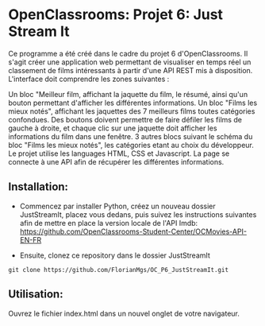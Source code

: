 # OpenClassrooms: Projet 6: Just Stream It
Ce programme a été créé dans le cadre du projet 6 d'OpenClassrooms. Il s'agit créer une application web permettant de visualiser en temps réel un classement de films intéressants à partir d'une API REST mis à disposition.
L'interface doit comprendre les zones suivantes :

Un bloc "Meilleur film, affichant la jaquette du film, le résumé, ainsi qu'un bouton permettant d'afficher les différentes informations.
Un bloc "Films les mieux notés", affichant les jaquettes des 7 meilleurs films toutes catégories confondues. Des boutons doivent permettre de faire défiler les films de gauche à droite, et chaque clic sur une jaquette doit afficher les informations du film dans une fenêtre.
3 autres blocs suivant le schéma du bloc "Films les mieux notés", les catégories etant au choix du développeur.
Le projet utilise les languages HTML, CSS et Javascript. La page se connecte à une API afin de récupérer les différentes informations.
## Installation:
- Commencez par installer Python, créez un nouveau dossier JustStreamIt, placez vous dedans, puis suivez les instructions suivantes afin de mettre en place la version locale de l'API Imdb:
https://github.com/OpenClassrooms-Student-Center/OCMovies-API-EN-FR

- Ensuite, clonez ce repository dans le dossier JustStreamIt
```
git clone https://github.com/FlorianMgs/OC_P6_JustStreamIt.git
```
## Utilisation:
Ouvrez le fichier index.html dans un nouvel onglet de votre navigateur.
